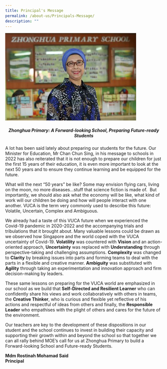 ```yaml
---
title: Principal's Message
permalink: /about-us/Principals-Message/
description: ""
---
```

![](/images/P%20Photo%202022-h280.jpg)

##### <center>Zhonghua Primary: A Forward-looking School, Preparing Future-ready Students

A lot has been said lately about preparing our students for the future. Our Minister for Education, Mr Chan Chun Sing, in his message to schools in 2022 has also reiterated that it is not enough to prepare our children for just the first 15 years of their education, it is even more important to look at the next 50 years and to ensure they continue learning and be equipped for the future.

What will the next “50 years” be like? Some may envision flying cars, living on the moon, no more diseases…stuff that science fiction is made of.&nbsp; But importantly, we should also ask what the economy will be like, what kind of work will our children be doing and how will people interact with one another. VUCA is the term very commonly used to describe this future: Volatile, Uncertain, Complex and Ambiguous.

We already had a taste of this VUCA future when we experienced the Covid-19 pandemic in 2020-2022 and the accompanying trials and tribulations that it brought about. Many valuable lessons could be drawn as we observed how Singapore and the world coped with the VUCA uncertainty of Covid-19. **Volatility** was countered with **Vision** and an action-oriented approach, **Uncertainty** was replaced with **Understanding** through perspective-taking and challenging assumptions. **Complexity** was changed to **Clarity** by breaking issues into parts and forming teams to deal with the parts in a flexible and creative manner. **Ambiguity** was substituted with **Agility** through taking an experimentation and innovation approach and firm decision-making by leaders.

These same lessons on preparing for the VUCA world are emphasized in our school as we build that **Self-Directed and Resilient Learner** who can confidently share his views and work collaboratively with others in teams, the **Creative Thinker**, who is curious and flexible yet reflective of his actions and respectful of ideas from others and finally, the **Responsible Leader** who empathises with the plight of others and cares for the future of the environment.

Our teachers are key to the development of these dispositions in our student and the school continues to invest in building their capacity and supporting their growth within and beyond the school so that together we can all rally behind MOE’s call for us at Zhonghua Primary to build a Forward-looking School and Future-ready Students.

**Mdm Rostinah Mohamad Said**
<br>**Principal**</center>